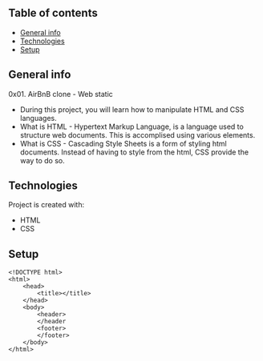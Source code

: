 ## Table of contents
* [General info](#general-info)
* [Technologies](#technologies)
* [Setup](#setup)

## General info
0x01. AirBnB clone - Web static
* During this project, you will learn how to manipulate HTML and CSS languages.
* What is HTML - Hypertext Markup Language, is a language used
  to structure web documents. This is accomplised using various elements.
* What is CSS - Cascading Style Sheets is a form of styling html documents.
  Instead of having to style from the html, CSS provide the way to do so.

## Technologies
Project is created with:
* HTML
* CSS

## Setup
```
<!DOCTYPE html>
<html>
	<head>
		<title></title>
	</head>
	<body>
		<header>
		</header
		<footer>
		</footer>
	</body>
</html>
```